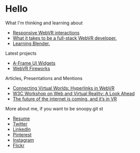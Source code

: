 # Hello

What I'm thinking and learning about

* [Responsive WebVR interactions](/responsive-webvr-interactions/)
* [What it takes to be a full-stack WebVR developer.](/full-stack-webvr/)
* [Learning Blender.](/learning-blender/)

Latest projects

* [A-Frame UI Widgets](https://github.com/caseyyee/aframe-ui-widgets)
* [WebVR Fireworks](https://github.com/caseyyee/webvr-fireworks)

Articles, Presentations and Mentions

* [Connecting Virtual Worlds: Hyperlinks in WebVR](https://blog.mozvr.com/connecting-virtual-worlds-hyperlinks-in-webvr/)
* [W3C Workshop on Web and Virtual Reality: A Look Ahead](https://hacks.mozilla.org/2016/12/w3c-workshop-on-web-and-virtual-reality-a-look-ahead/)
* [The future of the internet is coming, and it’s in VR](https://versions.killscreen.com/future-internet-coming-vr/)

More about me, if you want to be snoopy.git st

* [Resume](github.com/caseyyee/resume)
* [Twitter](https://twitter.com/whoyee)
* [LinkedIn](https://www.linkedin.com/in/casey-yee-b790441b/)
* [Pinterest](https://www.pinterest.com/whoyee/)
* [Instagram](https://www.instagram.com/caseyyee/)
* [Flickr](https://www.flickr.com/photos/caseyyee)

